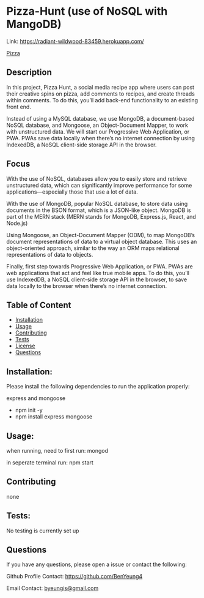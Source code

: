 # Pizza-Hunt (use of NoSQL with MangoDB)

Link:
https://radiant-wildwood-83459.herokuapp.com/

[Pizza](https://user-images.githubusercontent.com/52897163/187097424-7de5cf37-12d4-4940-b13f-adb5b793359d.JPG)

## Description


In this project, Pizza Hunt, a social media recipe app where users can post their creative spins on pizza, add comments to recipes, and create threads within comments. To do this, you’ll add back-end functionality to an existing front end.

Instead of using a MySQL database, we use MongoDB, a document-based NoSQL database, and Mongoose, an Object-Document Mapper, to work with unstructured data. We will start our Progressive Web Application, or PWA. PWAs save data locally when there’s no internet connection by using IndexedDB, a NoSQL client-side storage API in the browser.

## Focus

With the use of NoSQL, databases allow you to easily store and retrieve unstructured data, which can significantly improve performance for some applications—especially those that use a lot of data.

With the use of MongoDB, popular NoSQL database, to store data using documents in the BSON format, which is a JSON-like object. MongoDB is part of the MERN stack (MERN stands for MongoDB, Express.js, React, and Node.js)

Using Mongoose, an Object-Document Mapper (ODM), to map MongoDB’s document representations of data to a virtual object database. This uses an object-oriented approach, similar to the way an ORM maps relational representations of data to objects.

Finally, first step towards Progressive Web Application, or PWA. PWAs are web applications that act and feel like true mobile apps. To do this, you’ll use IndexedDB, a NoSQL client-side storage API in the browser, to save data locally to the browser when there’s no internet connection.

## Table of Content

- [Installation](#Installation)
- [Usage](#Usage)
- [Contributing](#Contributing)
- [Tests](#Tests)
- [License](#License)
- [Questions](#Questions)

## Installation:

Please install the following dependencies to run the application properly:

express and mongoose

- npm init -y
- npm install express mongoose

## Usage:

when running, need to first run:
mongod

in seperate terminal run:
npm start

## Contributing

none

## Tests:

No testing is currently set up

## Questions

If you have any questions, please open a issue or contact the following:

Github Profile Contact: https://github.com/BenYeung4

Email Contact: byeungis@gmail.com
